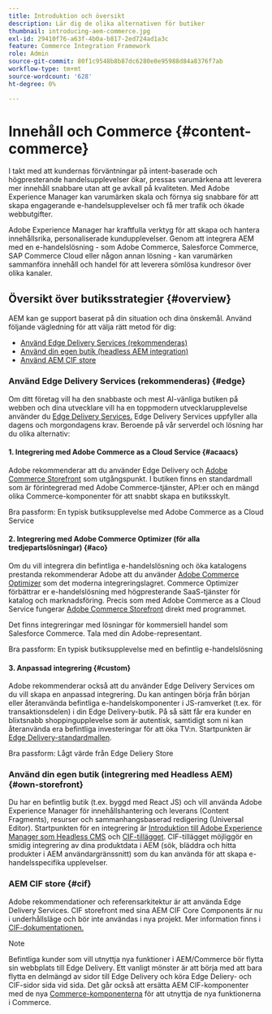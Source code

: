 ```yaml
---
title: Introduktion och översikt
description: Lär dig de olika alternativen för butiker
thumbnail: introducing-aem-commerce.jpg
exl-id: 29410f76-a63f-4b0a-b817-2ed724ad1a3c
feature: Commerce Integration Framework
role: Admin
source-git-commit: 80f1c9548b8b87dc6280e0e95988d84a8376f7ab
workflow-type: tm+mt
source-wordcount: '628'
ht-degree: 0%

---
```



# Innehåll och Commerce {#content-commerce}

I takt med att kundernas förväntningar på intent-baserade och högpresterande handelsupplevelser ökar, pressas varumärkena att leverera mer innehåll snabbare utan att ge avkall på kvaliteten. Med Adobe Experience Manager kan varumärken skala och förnya sig snabbare för att skapa engagerande e-handelsupplevelser och få mer trafik och ökade webbutgifter.

Adobe Experience Manager har kraftfulla verktyg för att skapa och hantera innehållsrika, personaliserade kundupplevelser. Genom att integrera AEM med en e-handelslösning - som Adobe Commerce, Salesforce Commerce, SAP Commerce Cloud eller någon annan lösning - kan varumärken sammanföra innehåll och handel för att leverera sömlösa kundresor över olika kanaler.

## Översikt över butiksstrategier {#overview}

AEM kan ge support baserat på din situation och dina önskemål. Använd följande vägledning för att välja rätt metod för dig:

* [Använd Edge Delivery Services (rekommenderas)](#edge)
* [Använd din egen butik (headless AEM integration)](#own-storefront)
* [Använd AEM CIF store](#cif)

### Använd Edge Delivery Services (rekommenderas) {#edge}

Om ditt företag vill ha den snabbaste och mest AI-vänliga butiken på webben och dina utvecklare vill ha en toppmodern utvecklarupplevelse använder du [Edge Delivery Services.](../edge/overview.md) Edge Delivery Services uppfyller alla dagens och morgondagens krav. Beroende på vår serverdel och lösning har du olika alternativ:

#### &#x200B;1. Integrering med Adobe Commerce as a Cloud Service {#acaacs}

Adobe rekommenderar att du använder Edge Delivery och [Adobe Commerce Storefront](https://experienceleague.adobe.com/developer/commerce/storefront/?lang=sv-SE) som utgångspunkt. I butiken finns en standardmall som är förintegrerad med Adobe Commerce-tjänster, API:er och en mängd olika Commerce-komponenter för att snabbt skapa en butiksskylt.

Bra passform: En typisk butiksupplevelse med Adobe Commerce as a Cloud Service

#### &#x200B;2. Integrering med Adobe Commerce Optimizer (för alla tredjepartslösningar) {#aco}

Om du vill integrera din befintliga e-handelslösning och öka katalogens prestanda rekommenderar Adobe att du använder [Adobe Commerce Optimizer](https://experienceleague.adobe.com/sv/docs/commerce-learn/tutorials/adobe-commerce-optimizer/overview) som det moderna integreringslagret. Commerce Optimizer förbättrar er e-handelslösning med högpresterande SaaS-tjänster för katalog och marknadsföring. Precis som med Adobe Commerce as a Cloud Service fungerar [Adobe Commerce Storefront](https://experienceleague.adobe.com/developer/commerce/storefront/?lang=sv-SE) direkt med programmet.

Det finns integreringar med lösningar för kommersiell handel som Salesforce Commerce. Tala med din Adobe-representant.

Bra passform: En typisk butiksupplevelse med en befintlig e-handelslösning

#### &#x200B;3. Anpassad integrering {#custom}

Adobe rekommenderar också att du använder Edge Delivery Services om du vill skapa en anpassad integrering. Du kan antingen börja från början eller återanvända befintliga e-handelskomponenter i JS-ramverket (t.ex. för transaktionsdelen) i din Edge Delivery-butik. På så sätt får era kunder en blixtsnabb shoppingupplevelse som är autentisk, samtidigt som ni kan återanvända era befintliga investeringar för att öka TV:n. Startpunkten är [Edge Delivery-standardmallen](https://www.aem.live/developer/tutorial).

Bra passform: Lågt värde från Edge Deliery Store

### Använd din egen butik (integrering med Headless AEM) {#own-storefront}

Du har en befintlig butik (t.ex. byggd med React JS) och vill använda Adobe Experience Manager för innehållshantering och leverans (Content Fragments), resurser och sammanhangsbaserad redigering (Universal Editor). Startpunkten för en integrering är [Introduktion till Adobe Experience Manager som Headless CMS](https://experienceleague.adobe.com/sv/docs/experience-manager-cloud-service/content/headless/introduction) och [CIF-tillägget](https://experienceleague.adobe.com/sv/docs/experience-manager-cloud-service/content/content-and-commerce/storefront/authoring/enrich-product-associated-content). CIF-tillägget möjliggör en smidig integrering av dina produktdata i AEM (sök, bläddra och hitta produkter i AEM användargränssnitt) som du kan använda för att skapa e-handelsspecifika upplevelser.

### AEM CIF store {#cif}

Adobe rekommendationer och referensarkitektur är att använda Edge Delivery Services. CIF storefront med sina AEM CIF Core Components är nu i underhållsläge och bör inte användas i nya projekt. Mer information finns i [CIF-dokumentationen.](/help/commerce-cloud/cif-storefront/introduction.md)

>[!NOTE]
>
>Befintliga kunder som vill utnyttja nya funktioner i AEM/Commerce bör flytta sin webbplats till Edge Delivery. Ett vanligt mönster är att börja med att bara flytta en delmängd av sidor till Edge Delivery och köra Edge Deliery- och CIF-sidor sida vid sida. Det går också att ersätta AEM CIF-komponenter med de nya [Commerce-komponenterna](https://experienceleague.adobe.com/developer/commerce/storefront/dropins/all/introduction/?lang=sv-SE) för att utnyttja de nya funktionerna i Commerce.
